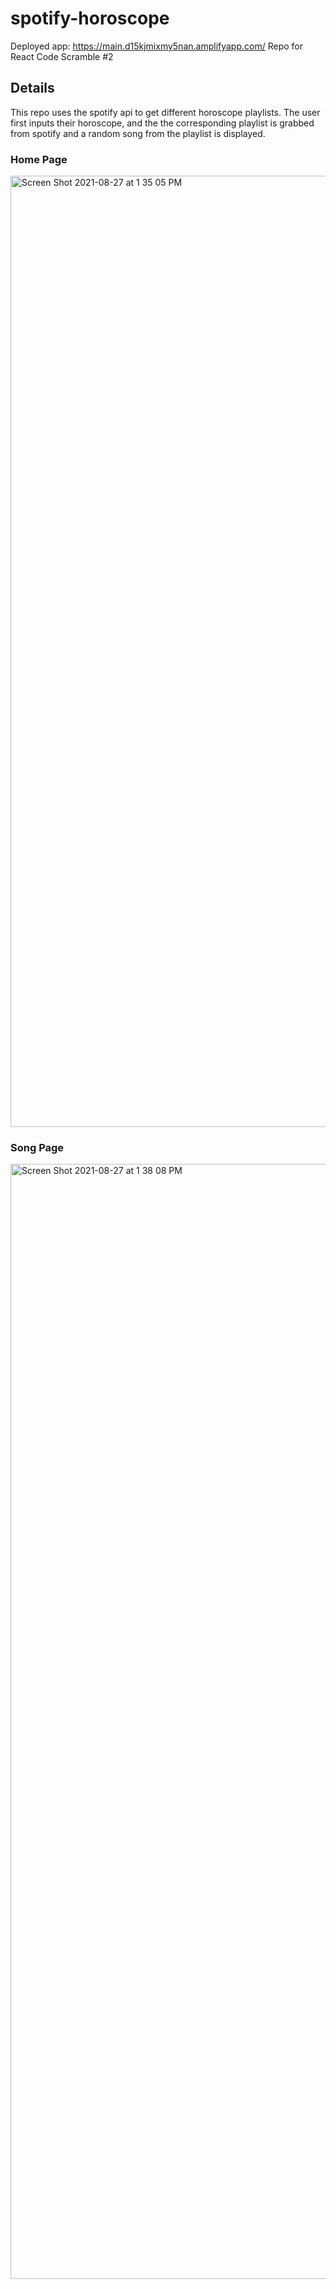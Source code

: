 # spotify-horoscope
Deployed app: https://main.d15kjmixmy5nan.amplifyapp.com/
Repo for React Code Scramble #2

## Details
This repo uses the spotify api to get different horoscope playlists. The user first inputs their horoscope, and the the corresponding playlist is grabbed from spotify and a random song from the playlist is displayed.

### Home Page
<img width="1522" alt="Screen Shot 2021-08-27 at 1 35 05 PM" src="https://user-images.githubusercontent.com/87023690/131167230-4cfb8f62-45cb-43ea-9873-f57cec1a326d.png">

### Song Page
<img width="1784" alt="Screen Shot 2021-08-27 at 1 38 08 PM" src="https://user-images.githubusercontent.com/87023690/131167354-cc6e2188-a446-45db-9ebb-21b4eb00451a.png">

